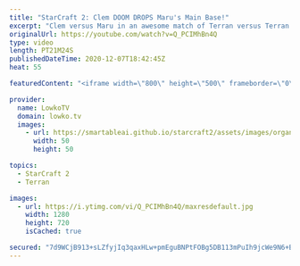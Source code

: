 ```yaml
---
title: "StarCraft 2: Clem DOOM DROPS Maru's Main Base!"
excerpt: "Clem versus Maru in an awesome match of Terran versus Terran in StarCraft 2.  Become a YouTube member: https://lowko.tv/join Support my work on Patreon: http://www.patreon.com/lowkotv  My second channel: http://lowko.tv/morelowko Lowko Merch: http://lowko.tv/merch  Be part of the community on Discord:"
originalUrl: https://youtube.com/watch?v=Q_PCIMhBn4Q
type: video
length: PT21M24S
publishedDateTime: 2020-12-07T18:42:45Z
heat: 55

featuredContent: "<iframe width=\"800\" height=\"500\" frameborder=\"0\" src=\"https://www.youtube.com/embed/Q_PCIMhBn4Q\" allow=\"accelerometer; autoplay; encrypted-media; gyroscope; picture-in-picture\" allowfullscreen></iframe>"

provider:
  name: LowkoTV
  domain: lowko.tv
  images:
    - url: https://smartableai.github.io/starcraft2/assets/images/organizations/lowko.tv-50x50.jpg
      width: 50
      height: 50

topics:
  - StarCraft 2
  - Terran

images:
  - url: https://i.ytimg.com/vi/Q_PCIMhBn4Q/maxresdefault.jpg
    width: 1280
    height: 720
    isCached: true

secured: "7d9WCjB913+sLZfyjIq3qaxHLw+pmEguBNPtFOBg5DB113mPuIh9jcWe9N6+BcJrgxSA12BNFZCAo1Od2u9bjqae7gobZTUn4IgpW03p1EtrjyNdqOE96X5/AgfU9xF9b6973EO2v108rjziUP17hCMFvsp9kQd55Tsjk3hQqTV3f+mv85QfYtfMIft5nyUbCjrG6UMtyHTb6qOQkO8USIgcS6LGdZa4q/TYWdoIegLrnJTD4CiH1pxmJFEj9N8WpjbHUu5TPMtAK1MUR/gEA+7rQUWRa9ShE78ZSuctLqN4dBrvAAZPu0d2Frz7T6YaqrYB5vdpKPeEWscesloTxCQvKuFed6awP2gmlxT/9JyCnqji7a/k9Gyymgd4g7Wyx+a+sq53pTdhNh0QGRVhj4rQnKUy5B+4NOW8SUoCrzk=;NCVdR0rfQicF8zNOny5Obw=="
---
```


